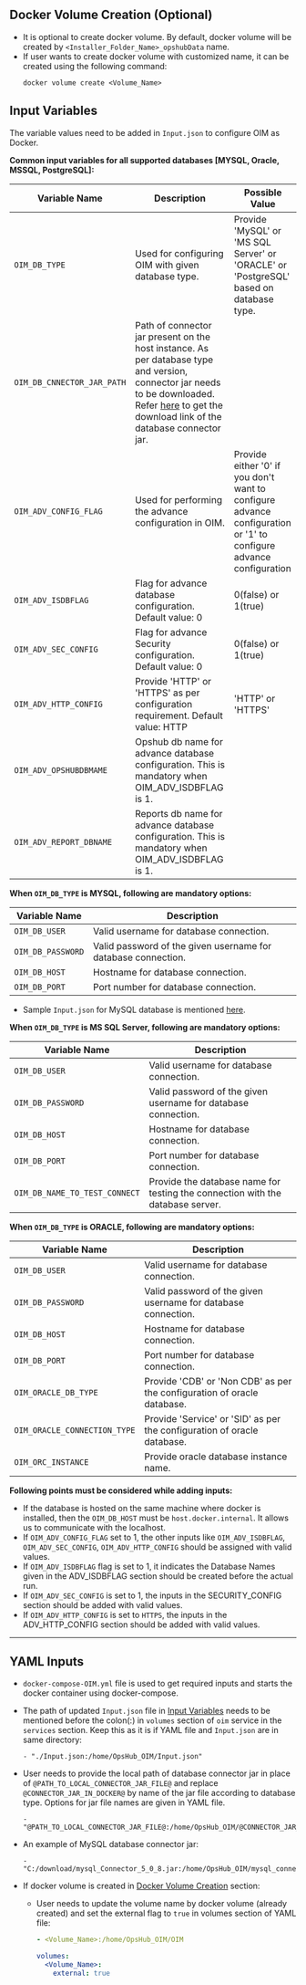 ## Docker Volume Creation (Optional)

- It is optional to create docker volume. By default, docker volume will be created by `<Installer_Folder_Name>_opshubData` name.
- If user wants to create docker volume with customized name, it can be created using the following command:  
  ```
  docker volume create <Volume_Name>
  ```

## Input Variables

The variable values need to be added in `Input.json` to configure OIM as Docker.

**Common input variables for all supported databases [MYSQL, Oracle, MSSQL, PostgreSQL]:**

| Variable Name               | Description                                                                                                                       | Possible Value                                                                 |
|----------------------------|-----------------------------------------------------------------------------------------------------------------------------------|--------------------------------------------------------------------------------|
| `OIM_DB_TYPE`              | Used for configuring OIM with given database type.                                                                                | Provide 'MySQL' or 'MS SQL Server' or 'ORACLE' or 'PostgreSQL' based on database type. |
| `OIM_DB_CNNECTOR_JAR_PATH` | Path of connector jar present on the host instance. As per database type and version, connector jar needs to be downloaded. Refer [here](installation-prerequisites#download-database-connector-jar) to get the download link of the database connector jar. | |
| `OIM_ADV_CONFIG_FLAG`      | Used for performing the advance configuration in OIM.                                                                             | Provide either '0' if you don't want to configure advance configuration or '1' to configure advance configuration |
| `OIM_ADV_ISDBFLAG`         | Flag for advance database configuration. Default value: 0                                                                         | 0(false) or 1(true)                                                            |
| `OIM_ADV_SEC_CONFIG`       | Flag for advance Security configuration. Default value: 0                                                                         | 0(false) or 1(true)                                                            |
| `OIM_ADV_HTTP_CONFIG`      | Provide 'HTTP' or 'HTTPS' as per configuration requirement. Default value: HTTP                                                   | 'HTTP' or 'HTTPS'                                                              |
| `OIM_ADV_OPSHUBDBMAME`     | Opshub db name for advance database configuration. This is mandatory when OIM_ADV_ISDBFLAG is 1.                                  |                                                                                |
| `OIM_ADV_REPORT_DBNAME`    | Reports db name for advance database configuration. This is mandatory when OIM_ADV_ISDBFLAG is 1.                                 |                                                                                |

**When `OIM_DB_TYPE` is MYSQL, following are mandatory options:**

| Variable Name       | Description                          |
|---------------------|--------------------------------------|
| `OIM_DB_USER`        | Valid username for database connection. |
| `OIM_DB_PASSWORD`    | Valid password of the given username for database connection. |
| `OIM_DB_HOST`        | Hostname for database connection.   |
| `OIM_DB_PORT`        | Port number for database connection. |

- Sample `Input.json` for MySQL database is mentioned [here](#).

**When `OIM_DB_TYPE` is MS SQL Server, following are mandatory options:**

| Variable Name               | Description                                                             |
|-----------------------------|-------------------------------------------------------------------------|
| `OIM_DB_USER`                | Valid username for database connection.                                |
| `OIM_DB_PASSWORD`            | Valid password of the given username for database connection.          |
| `OIM_DB_HOST`                | Hostname for database connection.                                      |
| `OIM_DB_PORT`                | Port number for database connection.                                   |
| `OIM_DB_NAME_TO_TEST_CONNECT` | Provide the database name for testing the connection with the database server. |

**When `OIM_DB_TYPE` is ORACLE, following are mandatory options:**

| Variable Name                 | Description                                                   |
|------------------------------|---------------------------------------------------------------|
| `OIM_DB_USER`                | Valid username for database connection.                       |
| `OIM_DB_PASSWORD`            | Valid password of the given username for database connection. |
| `OIM_DB_HOST`                | Hostname for database connection.                             |
| `OIM_DB_PORT`                | Port number for database connection.                          |
| `OIM_ORACLE_DB_TYPE`         | Provide 'CDB' or 'Non CDB' as per the configuration of oracle database. |
| `OIM_ORACLE_CONNECTION_TYPE` | Provide 'Service' or 'SID' as per the configuration of oracle database. |
| `OIM_ORC_INSTANCE`           | Provide oracle database instance name.                        |

**Following points must be considered while adding inputs:**

- If the database is hosted on the same machine where docker is installed, then the `OIM_DB_HOST` must be `host.docker.internal`. It allows us to communicate with the localhost.
- If `OIM_ADV_CONFIG_FLAG` set to 1, the other inputs like `OIM_ADV_ISDBFLAG`, `OIM_ADV_SEC_CONFIG`, `OIM_ADV_HTTP_CONFIG` should be assigned with valid values.
- If `OIM_ADV_ISDBFLAG` flag is set to 1, it indicates the Database Names given in the ADV_ISDBFLAG section should be created before the actual run.
- If `OIM_ADV_SEC_CONFIG` is set to 1, the inputs in the SECURITY_CONFIG section should be added with valid values.
- If `OIM_ADV_HTTP_CONFIG` is set to `HTTPS`, the inputs in the ADV_HTTP_CONFIG section should be added with valid values.

---

## YAML Inputs

- `docker-compose-OIM.yml` file is used to get required inputs and starts the docker container using docker-compose.
- The path of updated `Input.json` file in [Input Variables](#input-variables) needs to be mentioned before the colon(:) in `volumes` section of `oim` service in the `services` section. Keep this as it is if YAML file and `Input.json` are in same directory:
  ```
  - "./Input.json:/home/OpsHub_OIM/Input.json"
  ```
- User needs to provide the local path of database connector jar in place of `@PATH_TO_LOCAL_CONNECTOR_JAR_FILE@` and replace `@CONNECTOR_JAR_IN_DOCKER@` by name of the jar file according to database type. Options for jar file names are given in YAML file.
  ```
  - "@PATH_TO_LOCAL_CONNECTOR_JAR_FILE@:/home/OpsHub_OIM/@CONNECTOR_JAR_IN_DOCKER@"
  ```

- An example of MySQL database connector jar:  
  ```
  - "C:/download/mysql_Connector_5_0_8.jar:/home/OpsHub_OIM/mysql_connector.jar"
  ```

- If docker volume is created in [Docker Volume Creation](#docker-volume-creation-optional) section:
  - User needs to update the volume name by docker volume (already created) and set the external flag to `true` in volumes section of YAML file:
    ```yaml
    - <Volume_Name>:/home/OpsHub_OIM/OIM

    volumes:
      <Volume_Name>:
        external: true
    ```
